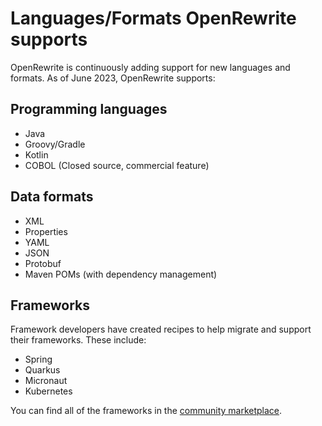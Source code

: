 # Languages/Formats OpenRewrite supports

OpenRewrite is continuously adding support for new languages and formats. As of June 2023, OpenRewrite supports:

## Programming languages

* Java
* Groovy/Gradle 
* Kotlin
* COBOL (Closed source, commercial feature)

## Data formats

* XML
* Properties
* YAML
* JSON
* Protobuf
* Maven POMs (with dependency management)

## Frameworks

Framework developers have created recipes to help migrate and support their frameworks. These include:

* Spring
* Quarkus
* Micronaut
* Kubernetes

You can find all of the frameworks in the [community marketplace](https://public.moderne.io/marketplace).